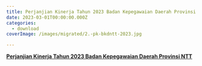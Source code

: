 ```yaml
---
title: Perjanjian Kinerja Tahun 2023 Badan Kepegawaian Daerah Provinsi NTT
date: 2023-03-01T00:00:00.000Z
categories:
  - download
coverImage: /images/migrated/2.-pk-bkdntt-2023.jpg

---
```


[**Perjanjian Kinerja Tahun 2023 Badan Kepegawaian Daerah Provinsi NTT**](https://bkd.nttprov.go.id/web/wp-content/uploads/2024/06/1.2.-Perjanjian-Kinerja-Tahun-2023-Badan-Kepegawaian-Daerah-Provinsi-NTT.pdf)
